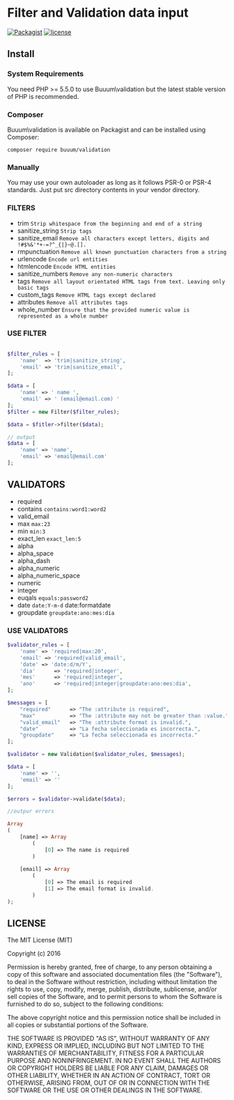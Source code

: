 Filter and Validation data input
================================

[![Packagist](https://img.shields.io/packagist/v/buuum/validation.svg)](https://packagist.org/packages/buuum/validation)
[![license](https://img.shields.io/github/license/mashape/apistatus.svg?maxAge=2592000)](#license)

## Install

### System Requirements

You need PHP >= 5.5.0 to use Buuum\validation but the latest stable version of PHP is recommended.

### Composer

Buuum\validation is available on Packagist and can be installed using Composer:

```
composer require buuum/validation
```

### Manually

You may use your own autoloader as long as it follows PSR-0 or PSR-4 standards. Just put src directory contents in your vendor directory.


### FILTERS

* trim `Strip whitespace from the beginning and end of a string`
* sanitize_string `Strip tags`
* sanitize_email `Remove all characters except letters, digits and !#$%&'*+-=?^_{|}~@.[].`
* rmpunctuation `Remove all known punctuation characters from a string`
* urlencode `Encode url entities`
* htmlencode `Encode HTML entities`
* sanitize_numbers `Remove any non-numeric characters`
* tags `Remove all layout orientated HTML tags from text. Leaving only basic tags`
* custom_tags `Remove HTML tags except declared`
* attributes `Remove all attributes tags`
* whole_number `Ensure that the provided numeric value is represented as a whole number`
 
### USE FILTER

```php

$filter_rules = [
    'name'  => 'trim|sanitize_string',
    'email' => 'trim|sanitize_email',
];

$data = [
    'name' => ' name ',
    'email' => ' (email@email.com) '
];
$filter = new Filter($filter_rules);

$data = $fitler->filter($data);

// output
$data = [
    'name' => 'name',
    'email' => 'email@email.com'
];
```
 
## VALIDATORS

* required
* contains `contains:word1:word2`
* valid_email
* max `max:23`
* min `min:3`
* exact_len `exact_len:5`
* alpha
* alpha_space
* alpha_dash
* alpha_numeric
* alpha_numeric_space
* numeric
* integer
* euqals `equals:password2`
* date `date:Y-m-d` date:formatdate
* groupdate `groupdate:ano:mes:dia`

### USE VALIDATORS

```php
$validator_rules = [
    'name' => 'required|max:20',
    'email' => 'required|valid_email',
    'date' => 'date:d/m/Y',
    'dia'      => 'required|integer',
    'mes'      => 'required|integer',
    'ano'      => 'required|integer|groupdate:ano:mes:dia',
];

$messages = [
    "required"      => "The :attribute is required",
    "max"           => "The :attribute may not be greater than :value.",
    "valid_email"   => "The :attribute format is invalid.",
    "date"          => "La fecha seleccionada es incorrecta.",
    "groupdate"     => "La fecha seleccionada es incorrecta."
];

$validator = new Validation($validator_rules, $messages);

$data = [
    'name' => '',
    'email' => ''
];

$errors = $validator->validate($data);

//outpur errors

Array
(
    [name] => Array
        (
            [0] => The name is required
        )
        
    [email] => Array
        (
            [0] => The email is required
            [1] => The email format is invalid.
        )
);

```

 



## LICENSE

The MIT License (MIT)

Copyright (c) 2016

Permission is hereby granted, free of charge, to any person obtaining a copy of this software and associated documentation files (the "Software"), to deal in the Software without restriction, including without limitation the rights to use, copy, modify, merge, publish, distribute, sublicense, and/or sell copies of the Software, and to permit persons to whom the Software is furnished to do so, subject to the following conditions:

The above copyright notice and this permission notice shall be included in all copies or substantial portions of the Software.

THE SOFTWARE IS PROVIDED "AS IS", WITHOUT WARRANTY OF ANY KIND, EXPRESS OR IMPLIED, INCLUDING BUT NOT LIMITED TO THE WARRANTIES OF MERCHANTABILITY, FITNESS FOR A PARTICULAR PURPOSE AND NONINFRINGEMENT. IN NO EVENT SHALL THE AUTHORS OR COPYRIGHT HOLDERS BE LIABLE FOR ANY CLAIM, DAMAGES OR OTHER LIABILITY, WHETHER IN AN ACTION OF CONTRACT, TORT OR OTHERWISE, ARISING FROM, OUT OF OR IN CONNECTION WITH THE SOFTWARE OR THE USE OR OTHER DEALINGS IN THE SOFTWARE.